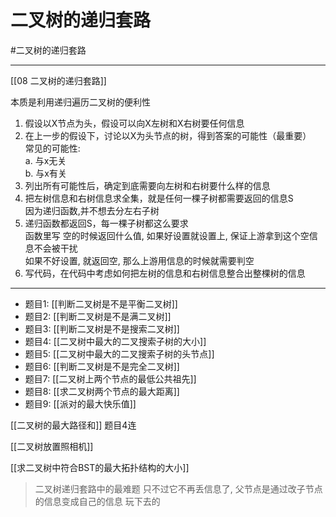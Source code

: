 # 二叉树的递归套路

#二叉树的递归套路

---

[[08 二叉树的递归套路]]

本质是利用递归遍历二叉树的便利性


1. 假设以X节点为头，假设可以向X左树和X右树要任何信息  
2. 在上一步的假设下，讨论以X为头节点的树，得到答案的可能性（最重要）  
		常见的可能性:   
         a. 与x无关  
         b. 与x有关  
3. 列出所有可能性后，确定到底需要向左树和右树要什么样的信息  
4. 把左树信息和右树信息求全集，就是任何一棵子树都需要返回的信息S  
    因为递归函数,并不想去分左右子树
5. 递归函数都返回S，每一棵子树都这么要求  
    函数里写 空的时候返回什么值, 如果好设置就设置上, 保证上游拿到这个空信息不会被干扰  
    如果不好设置, 就返回空, 那么上游用信息的时候就需要判空
6. 写代码，在代码中考虑如何把左树的信息和右树信息整合出整棵树的信息 

---

- 题目1: [[判断二叉树是不是平衡二叉树]]
- 题目2: [[判断二叉树是不是满二叉树]]
- 题目3: [[判断二叉树是不是搜索二叉树]]
- 题目4: [[二叉树中最大的二叉搜索子树的大小]]
- 题目5: [[二叉树中最大的二叉搜索子树的头节点]]
- 题目6: [[判断二叉树是不是完全二叉树]]
- 题目7: [[二叉树上两个节点的最低公共祖先]]
- 题目8: [[求二叉树两个节点的最大距离]]
- 题目9: [[派对的最大快乐值]]

[[二叉树的最大路径和]] 题目4连  

[[二叉树放置照相机]]  


[[求二叉树中符合BST的最大拓扑结构的大小]]
> 二叉树递归套路中的最难题
只不过它不再丢信息了, 父节点是通过改子节点的信息变成自己的信息 玩下去的
